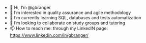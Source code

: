 - 👋 Hi, I’m @gbranger
- 👀 I’m interested in quality assurance and agile methodology 
- 🌱 I’m currently learning SQL, databases and tests automatization
- 💞️ I’m looking to collaborate on study groups and tutoring
- 📫 How to reach me: through my LinkedIN page: https://www.linkedin.com/in/gbranger/

<!---
gbranger/gbranger is a ✨ special ✨ repository because its `README.md` (this file) appears on your GitHub profile.
You can click the Preview link to take a look at your changes.
--->
